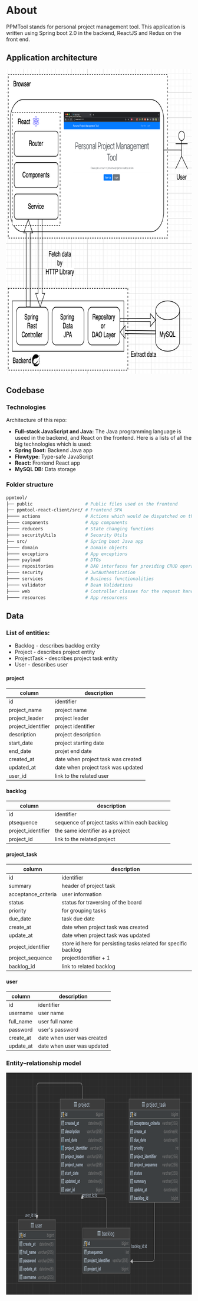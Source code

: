 # About

PPMTool stands for personal project management tool. This application is written using Spring boot 2.0 in the backend, ReactJS and Redux on the front end.

## Application architecture
<img src="https://github.com/vsushko/full-stack-projects/blob/master/img/ppmtool-architecture.png" width="792" height="824">

## Codebase
### Technologies

Architecture of this repo:
- **Full-stack JavaScript and Java:** The Java programming language is useed in the backend, and React on the frontend. Here is a lists of all the big technologies which is used:
- **Spring Boot:** Backend Java app
- **Flowtype**: Type-safe JavaScript
- **React:** Frontend React app
- **MySQL DB:** Data storage

### Folder structure
```sh
ppmtool/
├── public                    # Public files used on the frontend
├── ppmtool-react-client/src/ # Frontend SPA
├──── actions                 # Actions which would be dispatched on the store
├──── components              # App components
├──── reducers                # State changing functions
├──── securityUtils           # Security Utils
├── src/                      # Spring boot Java app
├──── domain                  # Domain objects
├──── exceptions              # App exceptions
├──── payload                 # DTOs
├──── repositories            # DAO interfaces for providing CRUD operations on database tables
├──── security                # JwtAuthentication
├──── services                # Business functionalities
├──── validator               # Bean Validations
├──── web                     # Controller classes for the request handling
├──── resources               # App resourcess
```

## Data
### List of entities:

- Backlog - describes backlog entity
- Project - describes project entity
- ProjectTask - describes project task entity
- User - describes user

#### project
| column  | description |
| ------------- | ------------- |
| id  | identifier |
| project_name | project name |
| project_leader | project leader |
| project_identifier | project identifier |
| description | project description |
| start_date | project starting date |
| end_date | projet end date |
| created_at | date when project task was created |
| updated_at | date when project task was updated |
| user_id | link to the related user |


#### backlog
| column  | description |
| ------------- | ------------- |
| id  | identifier |
| ptsequence | sequence of project tasks within each backlog |
| project_identifier | the same identifier as a project |
| project_id | link to the related project |

#### project_task
| column  | description |
| ------------- | ------------- |
| id | identifier |
| summary | header of project task |
| acceptance_criteria | user information |
| status | status for traversing of the board |
| priority | for grouping tasks |
| due_date | task due date |
| create_at | date when project task was created |
| update_at | date when project task was updated |
| project_identifier | store id here for persisting tasks related for specific backlog |
| project_sequence | projectIdentifier + 1 |
| backlog_id | link to related backlog |

#### user
| column  | description |
| ------------- | ------------- |
| id  | identifier |
| username | user name |
| full_name | user full name |
| password | user's password |
| create_at | date when user was created |
| update_at | date when user was updated |

### Entity–relationship model
<img src="https://github.com/vsushko/full-stack-projects/blob/master/img/ppmtool-er-model.png" width="700" height="600">

<!--We will build our REST APIs with Spring boot for CRUD operations
## Features

## Browser: Client interaction
## Internet
## Webserver
## Application Server
## Database Server

We will create our front end using ReactJS and Boostrap

And will use Redux and Thunk to manage the state of our application in the front-end

We will secure our application using JWT tokens


REST Architecture with support for mobile applications
All the relationships of data modeling
Development of user interface with JSP, JQuery, AJAX and JSON
Design, develop and unit test the presentation tier
Design, develop and unit test the business tier
Design, develop and unit test the data access tier
Design, develop and unit test the resource (entity) tier
Popular patterns and best practices writing a complete Spring and Hibernate based relational database driven Java web application
-->
